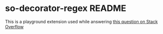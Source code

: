 # so-decorator-regex README

This is a playground extension used while answering [this question on Stack Overflow](https://stackoverflow.com/questions/76367225/setdecorations-vscode-api-is-not-applying-decorations-on-the-correct-range-of-te/76369735#76369735)

